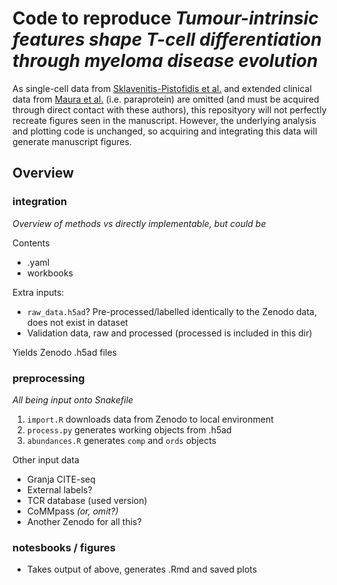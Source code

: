 # Code to reproduce _Tumour-intrinsic features shape T-cell differentiation through myeloma disease evolution_

As single-cell data from [Sklavenitis-Pistofidis et al.](https://doi.org/10.1016/j.ccell.2022.10.017) and extended clinical data from [Maura et al.](https://doi.org/10.1038/s43018-023-00657-1) (i.e. paraprotein) are omitted (and must be acquired through direct contact with these authors), this reposityory will not perfectly recreate figures seen in the manuscript. However, the underlying analysis and plotting code is unchanged, so acquiring and integrating this data will generate manuscript figures.

## Overview

### integration

_Overview of methods vs directly implementable, but could be_

Contents
- .yaml
- workbooks

Extra inputs: 
- `raw_data.h5ad`? Pre-processed/labelled identically to the Zenodo data, does not exist in dataset
- Validation data, raw and processed (processed is included in this dir)

Yields Zenodo .h5ad files

### preprocessing

_All being input onto Snakefile_

1. `import.R` downloads data from Zenodo to local environment
2. `process.py` generates working objects from .h5ad
3. `abundances.R` generates `comp` and `ords` objects

Other input data
- Granja CITE-seq
- External labels?
- TCR database (used version)
- CoMMpass _(or, omit?)_
- Another Zenodo for all this?


### notesbooks / figures

- Takes output of above, generates .Rmd and saved plots



